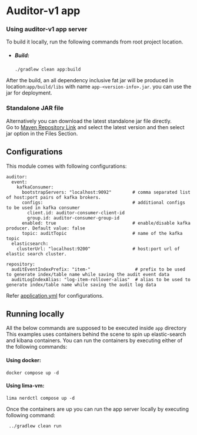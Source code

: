 # Auditor-v1 app

### Using auditor-v1 app server
To build it locally, run the following commands from root project location.
- ##### Build:
    ```
    ./gradlew clean app:build
    ```
After the build, an all dependency inclusive fat jar will be produced in location:`app/build/libs` with name `app-<version-info>.jar`.
you can use the jar for deployment.

### Standalone JAR file
Alternatively you can download the latest standalone jar file directly.<br>
Go to [Maven Repository Link](https://mvnrepository.com/artifact/io.github.lowes/auditor-app)
and select the latest version and then select jar option in the Files Section.

## Configurations
This module comes with following configurations:
```
auditor:
  event:
    kafkaConsumer:
      bootstrapServers: "localhost:9092"        # comma separated list of host:port pairs of kafka brokers.
      configs:                                  # additional configs to be used in kafka consumer
        client.id: auditor-consumer-client-id
        group.id: auditor-consumer-group-id
      enabled: true                             # enable/disable kafka producer. Default value: false
      topic: auditTopic                         # name of the kafka topic
  elasticsearch:
    clusterUrl: "localhost:9200"                # host:port url of elastic search cluster.

repository:
  auditEventIndexPrefix: "item-"                 # prefix to be used to generate index/table name while saving the audit event data
  auditLogIndexAlias: "log-item-rollover-alias"  # alias to be used to generate index/table name while saving the audit log data
```
Refer [application.yml](./src/main/resources/application.yml) for configurations.

## Running locally
All the below commands are supposed to be executed inside `app` directory
This examples uses containers behind the scene to spin up elastic-search and kibana containers.
You can run the containers by executing either of the following commands:
#### Using docker:
```
docker compose up -d
```
#### Using lima-vm:
```
lima nerdctl compose up -d
```
Once the containers are up you can run the app server locally by executing following command:
```
 ../gradlew clean run
``` 